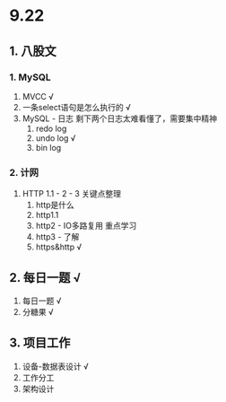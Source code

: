 # 9.22

## 1. 八股文

### 1. MySQL

1. MVCC √
2. 一条select语句是怎么执行的 √
3. MySQL - 日志 剩下两个日志太难看懂了，需要集中精神
   1. redo log
   2. undo log √
   3. bin log

### 2. 计网

1. HTTP 1.1 - 2 - 3 关键点整理
   1. http是什么
   2. http1.1
   3. http2 - IO多路复用 重点学习
   4. http3 - 了解
   5. https&http √

## 2. 每日一题 √

1. 每日一题 √
2. 分糖果 √

## 3. 项目工作

1. 设备-数据表设计 √
2. 工作分工
3. 架构设计

